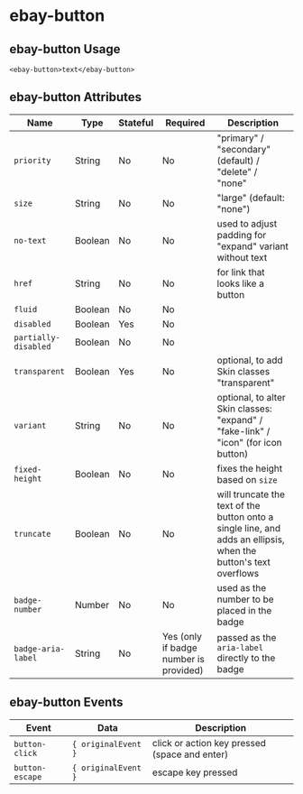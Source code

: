 # ebay-button

## ebay-button Usage

```marko
<ebay-button>text</ebay-button>
```

## ebay-button Attributes

Name | Type | Stateful | Required | Description
--- | --- | --- | --- | ---
`priority` | String | No | No | "primary" / "secondary" (default) / "delete" / "none"
`size` | String | No | No | "large" (default: "none")
`no-text` | Boolean | No | No | used to adjust padding for "expand" variant without text
`href` | String | No | No | for link that looks like a button
`fluid` | Boolean | No | No |
`disabled` | Boolean | Yes | No |
`partially-disabled` | Boolean | No | No |
`transparent` | Boolean | Yes | No | optional, to add Skin classes "transparent"
`variant` | String | No | No | optional, to alter Skin classes: "expand" / "fake-link" / "icon" (for icon button)
`fixed-height` | Boolean | No | No | fixes the height based on `size`
`truncate` | Boolean | No | No | will truncate the text of the button onto a single line, and adds an ellipsis, when the button's text overflows
`badge-number` | Number | No | No | used as the number to be placed in the badge
`badge-aria-label` | String | No | Yes (only if badge number is provided) | passed as the `aria-label` directly to the badge

## ebay-button Events

Event | Data | Description
--- | --- | ---
`button-click` | `{ originalEvent }` | click or action key pressed (space and enter)
`button-escape` | `{ originalEvent }` | escape key pressed
